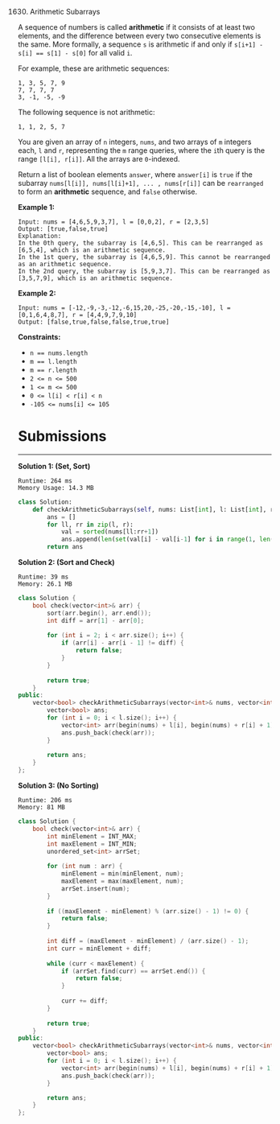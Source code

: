 1630. Arithmetic Subarrays

A sequence of numbers is called **arithmetic** if it consists of at least two elements, and the difference between every two consecutive elements is the same. More formally, a sequence `s` is arithmetic if and only if `s[i+1] - s[i] == s[1] - s[0]` for all valid `i`.

For example, these are arithmetic sequences:
```
1, 3, 5, 7, 9
7, 7, 7, 7
3, -1, -5, -9
```

The following sequence is not arithmetic:
```
1, 1, 2, 5, 7
```

You are given an array of `n` integers, `nums`, and two arrays of `m` integers each, `l` and `r`, representing the `m` range queries, where the `i`th query is the range `[l[i], r[i]]`. All the arrays are `0`-indexed.

Return a list of boolean elements `answer`, where `answer[i]` is `true` if the subarray `nums[l[i]], nums[l[i]+1], ... , nums[r[i]]` can be `rearranged` to form an **arithmetic** sequence, and `false` otherwise.

 

**Example 1:**
```
Input: nums = [4,6,5,9,3,7], l = [0,0,2], r = [2,3,5]
Output: [true,false,true]
Explanation:
In the 0th query, the subarray is [4,6,5]. This can be rearranged as [6,5,4], which is an arithmetic sequence.
In the 1st query, the subarray is [4,6,5,9]. This cannot be rearranged as an arithmetic sequence.
In the 2nd query, the subarray is [5,9,3,7]. This can be rearranged as [3,5,7,9], which is an arithmetic sequence.
```

**Example 2:**
```
Input: nums = [-12,-9,-3,-12,-6,15,20,-25,-20,-15,-10], l = [0,1,6,4,8,7], r = [4,4,9,7,9,10]
Output: [false,true,false,false,true,true]
```

**Constraints:**

* `n == nums.length`
* `m == l.length`
* `m == r.length`
* `2 <= n <= 500`
* `1 <= m <= 500`
* `0 <= l[i] < r[i] < n`
* `-105 <= nums[i] <= 105`

# Submissions
---
**Solution 1: (Set, Sort)**
```
Runtime: 264 ms
Memory Usage: 14.3 MB
```
```python
class Solution:
    def checkArithmeticSubarrays(self, nums: List[int], l: List[int], r: List[int]) -> List[bool]:
        ans = []
        for ll, rr in zip(l, r): 
            val = sorted(nums[ll:rr+1])
            ans.append(len(set(val[i] - val[i-1] for i in range(1, len(val)))) == 1)
        return ans
```

**Solution 2: (Sort and Check)**
```
Runtime: 39 ms
Memory: 26.1 MB
```
```c++
class Solution {
    bool check(vector<int>& arr) {
        sort(arr.begin(), arr.end());
        int diff = arr[1] - arr[0];
        
        for (int i = 2; i < arr.size(); i++) {
            if (arr[i] - arr[i - 1] != diff) {
                return false;
            }
        }
        
        return true;
    }
public:
    vector<bool> checkArithmeticSubarrays(vector<int>& nums, vector<int>& l, vector<int>& r) {
        vector<bool> ans;
        for (int i = 0; i < l.size(); i++) {
            vector<int> arr(begin(nums) + l[i], begin(nums) + r[i] + 1);
            ans.push_back(check(arr));
        }
        
        return ans;
    }
};
```

**Solution 3: (No Sorting)**
```
Runtime: 206 ms
Memory: 81 MB
```
```c++
class Solution {
    bool check(vector<int>& arr) {
        int minElement = INT_MAX;
        int maxElement = INT_MIN;
        unordered_set<int> arrSet;
        
        for (int num : arr) {
            minElement = min(minElement, num);
            maxElement = max(maxElement, num);
            arrSet.insert(num);
        }
        
        if ((maxElement - minElement) % (arr.size() - 1) != 0) {
            return false;
        }
        
        int diff = (maxElement - minElement) / (arr.size() - 1);
        int curr = minElement + diff;
        
        while (curr < maxElement) {
            if (arrSet.find(curr) == arrSet.end()) {
                return false;
            }
            
            curr += diff;
        }
        
        return true;
    }
public:
    vector<bool> checkArithmeticSubarrays(vector<int>& nums, vector<int>& l, vector<int>& r) {
        vector<bool> ans;
        for (int i = 0; i < l.size(); i++) {
            vector<int> arr(begin(nums) + l[i], begin(nums) + r[i] + 1);
            ans.push_back(check(arr));
        }

        return ans;
    }
};
```
